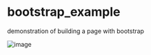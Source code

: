 # bootstrap_example
demonstration of building a page with bootstrap

![image](https://github.com/syafiqfaiz/bootstrap_example/assets/8923682/9d0b1edc-4c27-4d82-9ad3-fb6d8af5c4e9)
